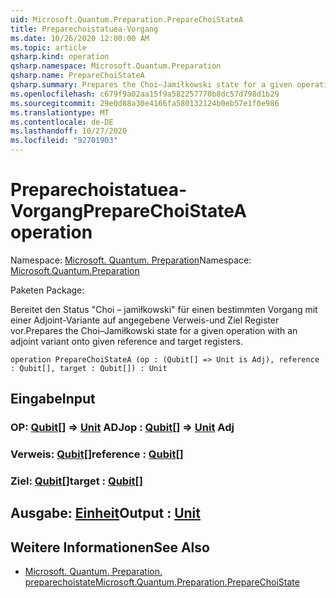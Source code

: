 ```yaml
---
uid: Microsoft.Quantum.Preparation.PrepareChoiStateA
title: Preparechoistatuea-Vorgang
ms.date: 10/26/2020 12:00:00 AM
ms.topic: article
qsharp.kind: operation
qsharp.namespace: Microsoft.Quantum.Preparation
qsharp.name: PrepareChoiStateA
qsharp.summary: Prepares the Choi–Jamiłkowski state for a given operation with an adjoint variant onto given reference and target registers.
ms.openlocfilehash: c679f9a02aa15f9a582257770b8dc57d798d1b29
ms.sourcegitcommit: 29e0d88a30e4166fa580132124b0eb57e1f0e986
ms.translationtype: MT
ms.contentlocale: de-DE
ms.lasthandoff: 10/27/2020
ms.locfileid: "92701903"
---
```

# <a name="preparechoistatea-operation"></a><span data-ttu-id="b7313-102">Preparechoistatuea-Vorgang</span><span class="sxs-lookup"><span data-stu-id="b7313-102">PrepareChoiStateA operation</span></span>

<span data-ttu-id="b7313-103">Namespace: [Microsoft. Quantum. Preparation](xref:Microsoft.Quantum.Preparation)</span><span class="sxs-lookup"><span data-stu-id="b7313-103">Namespace: [Microsoft.Quantum.Preparation](xref:Microsoft.Quantum.Preparation)</span></span>

<span data-ttu-id="b7313-104">Paketen [](https://nuget.org/packages/)</span><span class="sxs-lookup"><span data-stu-id="b7313-104">Package: [](https://nuget.org/packages/)</span></span>


<span data-ttu-id="b7313-105">Bereitet den Status "Choi – jamiłkowski" für einen bestimmten Vorgang mit einer Adjoint-Variante auf angegebene Verweis-und Ziel Register vor.</span><span class="sxs-lookup"><span data-stu-id="b7313-105">Prepares the Choi–Jamiłkowski state for a given operation with an adjoint variant onto given reference and target registers.</span></span>

```qsharp
operation PrepareChoiStateA (op : (Qubit[] => Unit is Adj), reference : Qubit[], target : Qubit[]) : Unit
```


## <a name="input"></a><span data-ttu-id="b7313-106">Eingabe</span><span class="sxs-lookup"><span data-stu-id="b7313-106">Input</span></span>

### <a name="op--qubit--unit-adj"></a><span data-ttu-id="b7313-107">OP: [Qubit](xref:microsoft.quantum.lang-ref.qubit)[] => [Unit](xref:microsoft.quantum.lang-ref.unit) ADJ</span><span class="sxs-lookup"><span data-stu-id="b7313-107">op : [Qubit](xref:microsoft.quantum.lang-ref.qubit)[] => [Unit](xref:microsoft.quantum.lang-ref.unit) Adj</span></span>




### <a name="reference--qubit"></a><span data-ttu-id="b7313-108">Verweis: [Qubit](xref:microsoft.quantum.lang-ref.qubit)[]</span><span class="sxs-lookup"><span data-stu-id="b7313-108">reference : [Qubit](xref:microsoft.quantum.lang-ref.qubit)[]</span></span>




### <a name="target--qubit"></a><span data-ttu-id="b7313-109">Ziel: [Qubit](xref:microsoft.quantum.lang-ref.qubit)[]</span><span class="sxs-lookup"><span data-stu-id="b7313-109">target : [Qubit](xref:microsoft.quantum.lang-ref.qubit)[]</span></span>





## <a name="output--unit"></a><span data-ttu-id="b7313-110">Ausgabe: [Einheit](xref:microsoft.quantum.lang-ref.unit)</span><span class="sxs-lookup"><span data-stu-id="b7313-110">Output : [Unit](xref:microsoft.quantum.lang-ref.unit)</span></span>



## <a name="see-also"></a><span data-ttu-id="b7313-111">Weitere Informationen</span><span class="sxs-lookup"><span data-stu-id="b7313-111">See Also</span></span>

- [<span data-ttu-id="b7313-112">Microsoft. Quantum. Preparation. preparechoistate</span><span class="sxs-lookup"><span data-stu-id="b7313-112">Microsoft.Quantum.Preparation.PrepareChoiState</span></span>](xref:Microsoft.Quantum.Preparation.PrepareChoiState)